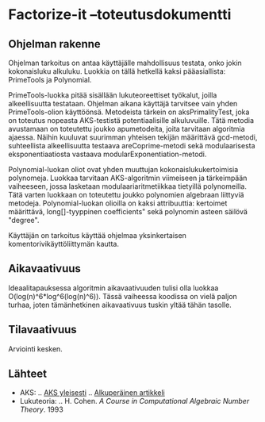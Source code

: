 # Factorize-it –toteutusdokumentti

## Ohjelman rakenne

Ohjelman tarkoitus on antaa käyttäjälle mahdollisuus testata, onko jokin kokonaisluku alkuluku. Luokkia on tällä hetkellä kaksi pääasiallista: PrimeTools ja Polynomial.

PrimeTools-luokka pitää sisällään lukuteoreettiset työkalut, joilla alkeellisuutta testataan. Ohjelman aikana käyttäjä tarvitsee vain yhden PrimeTools-olion käyttöönsä. Metodeista tärkein on aksPrimalityTest, joka on toteutus nopeasta AKS-testistä potentiaalisille alkuluvuille. Tätä metodia avustamaan on toteutettu joukko apumetodeita, joita tarvitaan algoritmia ajaessa. Näihin kuuluvat suurimman yhteisen tekijän määrittävä gcd-metodi, suhteellista alkeellisuutta testaava areCoprime-metodi sekä modulaarisesta eksponentiaatiosta vastaava modularExponentiation-metodi.

Polynomial-luokan oliot ovat yhden muuttujan kokonaislukukertoimisia polynomeja. Luokkaa tarvitaan AKS-algoritmin viimeiseen ja tärkeimpään vaiheeseen, jossa lasketaan modulaariaritmetiikkaa tietyillä polynomeilla. Tätä varten luokkaan on toteutettu joukko polynomien algebraan liittyviä metodeja. Polynomial-luokan olioilla on kaksi attribuuttia: kertoimet määrittävä, long[]-tyyppinen coefficients" sekä polynomin asteen säilövä "degree".

Käyttäjän on tarkoitus käyttää ohjelmaa yksinkertaisen komentorivikäyttöliittymän kautta.	

## Aikavaativuus

Ideaalitapauksessa algoritmin aikavaativuuden tulisi olla luokkaa O(log(n)^6*log^6(log(n)^6)). Tässä vaiheessa koodissa on vielä paljon turhaa, joten tämänhetkinen aikavaativuus tuskin yltää tähän tasolle.

## Tilavaativuus

Arviointi kesken.



## Lähteet

* AKS: 
	.. [AKS yleisesti](https://en.wikipedia.org/wiki/AKS_primality_test)
	.. [Alkuperäinen artikkeli](http://annals.math.princeton.edu/2004/160-2/p12)
* Lukuteoria:
	.. H. Cohen. _A Course in Computational Algebraic Number Theory_. 1993